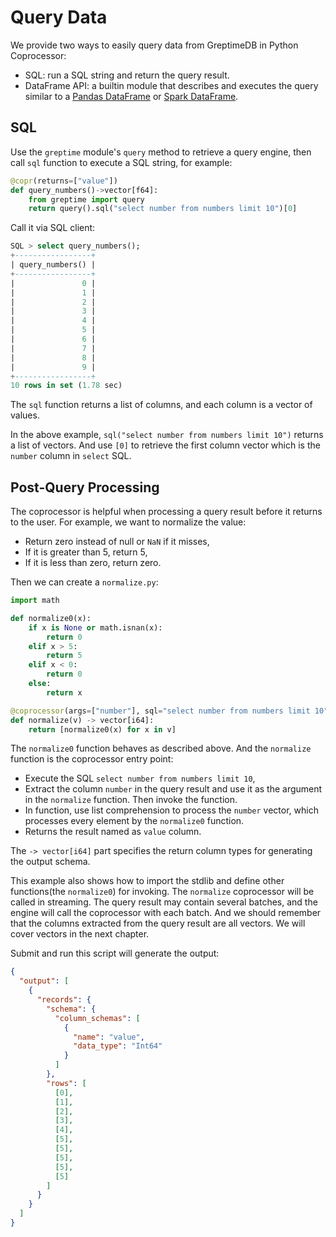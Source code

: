 # Query Data

We provide two ways to easily query data from GreptimeDB in Python Coprocessor:

* SQL: run a SQL string and return the query result.
* DataFrame API: a builtin module that describes and executes the query similar to a [Pandas DataFrame](https://pandas.pydata.org/pandas-docs/stable/reference/api/pandas.DataFrame.html) or [Spark DataFrame](https://spark.apache.org/docs/latest/sql-programming-guide.html).

## SQL

Use the `greptime` module's `query` method to retrieve a query engine, then call `sql` function to execute a SQL string, for example:

```python
@copr(returns=["value"])
def query_numbers()->vector[f64]:
    from greptime import query
    return query().sql("select number from numbers limit 10")[0]
```

Call it via SQL client:

```sql
SQL > select query_numbers();
+-----------------+
| query_numbers() |
+-----------------+
|               0 |
|               1 |
|               2 |
|               3 |
|               4 |
|               5 |
|               6 |
|               7 |
|               8 |
|               9 |
+-----------------+
10 rows in set (1.78 sec)
```

The `sql` function returns a list of columns, and each column is a vector of values.

In the above example, `sql("select number from numbers limit 10")` returns a list of vectors. And use `[0]` to retrieve the first column vector which is the `number` column in `select` SQL.

## Post-Query Processing

The coprocessor is helpful when processing a query result before it returns to the user.
For example, we want to normalize the value:

* Return zero instead of null or `NaN` if it misses,
* If it is greater than 5, return 5,
* If it is less than zero, return zero.

Then we can create a `normalize.py`:

```python
import math

def normalize0(x):
    if x is None or math.isnan(x):
        return 0
    elif x > 5:
        return 5
    elif x < 0:
        return 0
    else:
        return x

@coprocessor(args=["number"], sql="select number from numbers limit 10", returns=["value"])
def normalize(v) -> vector[i64]:
    return [normalize0(x) for x in v]
```

The `normalize0` function behaves as described above. And the `normalize` function is the coprocessor entry point:

* Execute the SQL `select number from numbers limit 10`,
* Extract the column `number` in the query result and use it as the argument in the `normalize` function. Then invoke the function.
* In function, use list comprehension to process the `number` vector, which processes every element by the `normalize0` function.
* Returns the result named as `value` column.

The `-> vector[i64]` part specifies the return column types for generating the output schema.

This example also shows how to import the stdlib and define other functions(the `normalize0`) for invoking.
The `normalize` coprocessor will be called in streaming. The query result may contain several batches, and the engine will call the coprocessor with each batch.
And we should remember that the columns extracted from the query result are all vectors. We will cover vectors in the next chapter.

Submit and run this script will generate the output:

```json
{
  "output": [
    {
      "records": {
        "schema": {
          "column_schemas": [
            {
              "name": "value",
              "data_type": "Int64"
            }
          ]
        },
        "rows": [
          [0],
          [1],
          [2],
          [3],
          [4],
          [5],
          [5],
          [5],
          [5],
          [5]
        ]
      }
    }
  ]
}
```
